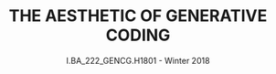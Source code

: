 ---
layout: front
title: "THE AESTHETIC OF GENERATIVE CODING" 
subtitle: "I.BA_222_GENCG.H1801 - Winter 2018"
---